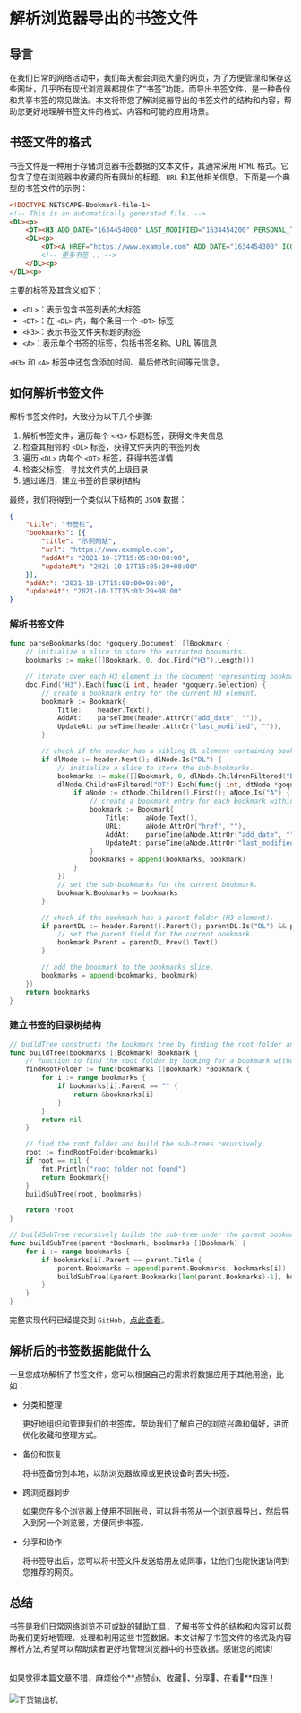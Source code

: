 # 解析浏览器导出的书签文件

## 导言

在我们日常的网络活动中，我们每天都会浏览大量的网页，为了方便管理和保存这些网址，几乎所有现代浏览器都提供了“书签”功能。而导出书签文件，是一种备份和共享书签的常见做法。本文将带您了解浏览器导出的书签文件的结构和内容，帮助您更好地理解书签文件的格式、内容和可能的应用场景。

## 书签文件的格式

书签文件是一种用于存储浏览器书签数据的文本文件，其通常采用 `HTML` 格式。它包含了您在浏览器中收藏的所有网址的标题、`URL` 和其他相关信息。下面是一个典型的书签文件的示例：

```html
<!DOCTYPE NETSCAPE-Bookmark-file-1>
<!-- This is an automatically generated file. -->
<DL><p>
    <DT><H3 ADD_DATE="1634454000" LAST_MODIFIED="1634454200" PERSONAL_TOOLBAR_FOLDER="true">书签栏</H3>
    <DL><p>
        <DT><A HREF="https://www.example.com" ADD_DATE="1634454300" ICON="data:image/png;base64,..." LAST_MODIFIED="1634454320">示例网站</A>
        <!-- 更多书签... -->
    </DL><p>
</DL><p>
```

主要的标签及其含义如下：

- `<DL>`：表示包含书签列表的大标签
- `<DT>`：在 `<DL>` 内，每个条目一个 `<DT>` 标签
- `<H3>`：表示书签文件夹标题的标签
- `<A>`：表示单个书签的标签，包括书签名称、URL 等信息

`<H3>` 和 `<A>` 标签中还包含添加时间、最后修改时间等元信息。

## 如何解析书签文件

解析书签文件时，大致分为以下几个步骤:

1. 解析书签文件，遍历每个 `<H3>` 标题标签，获得文件夹信息
2. 检查其相邻的 `<DL>` 标签，获得文件夹内的书签列表
3. 遍历 `<DL>` 内每个 `<DT>` 标签，获得书签详情
4. 检查父标签，寻找文件夹的上级目录
5. 通过递归，建立书签的目录树结构

最终，我们将得到一个类似以下结构的 `JSON` 数据：

```json
{
	"title": "书签栏",
	"bookmarks": [{
		"title": "示例网站",
		"url": "https://www.example.com",
		"addAt": "2021-10-17T15:05:00+08:00",
		"updateAt": "2021-10-17T15:05:20+08:00"
	}],
	"addAt": "2021-10-17T15:00:00+08:00",
	"updateAt": "2021-10-17T15:03:20+08:00"
}
```

### 解析书签文件

```go
func parseBookmarks(doc *goquery.Document) []Bookmark {
	// initialize a slice to store the extracted bookmarks.
	bookmarks := make([]Bookmark, 0, doc.Find("H3").Length())

	// iterate over each H3 element in the document representing bookmark titles.
	doc.Find("H3").Each(func(i int, header *goquery.Selection) {
		// create a bookmark entry for the current H3 element.
		bookmark := Bookmark{
			Title:    header.Text(),
			AddAt:    parseTime(header.AttrOr("add_date", "")),
			UpdateAt: parseTime(header.AttrOr("last_modified", "")),
		}

		// check if the header has a sibling DL element containing bookmarks.
		if dlNode := header.Next(); dlNode.Is("DL") {
			// initialize a slice to store the sub-bookmarks.
			bookmarks := make([]Bookmark, 0, dlNode.ChildrenFiltered("DT").Length())
			dlNode.ChildrenFiltered("DT").Each(func(j int, dtNode *goquery.Selection) {
				if aNode := dtNode.Children().First(); aNode.Is("A") {
					// create a bookmark entry for each bookmark within the DL element.
					bookmark := Bookmark{
						Title:    aNode.Text(),
						URL:      aNode.AttrOr("href", ""),
						AddAt:    parseTime(aNode.AttrOr("add_date", "")),
						UpdateAt: parseTime(aNode.AttrOr("last_modified", "")),
					}
					bookmarks = append(bookmarks, bookmark)
				}
			})
			// set the sub-bookmarks for the current bookmark.
			bookmark.Bookmarks = bookmarks
		}

		// check if the bookmark has a parent folder (H3 element).
		if parentDL := header.Parent().Parent(); parentDL.Is("DL") && parentDL.Prev().Is("H3") {
			// set the parent field for the current bookmark.
			bookmark.Parent = parentDL.Prev().Text()
		}

		// add the bookmark to the bookmarks slice.
		bookmarks = append(bookmarks, bookmark)
	})
	return bookmarks
}
```

### 建立书签的目录树结构

```go
// buildTree constructs the bookmark tree by finding the root folder and building the sub-trees.
func buildTree(bookmarks []Bookmark) Bookmark {
	// function to find the root folder by looking for a bookmark without a parent.
	findRootFolder := func(bookmarks []Bookmark) *Bookmark {
		for i := range bookmarks {
			if bookmarks[i].Parent == "" {
				return &bookmarks[i]
			}
		}
		return nil
	}

	// find the root folder and build the sub-trees recursively.
	root := findRootFolder(bookmarks)
	if root == nil {
		fmt.Println("root folder not found")
		return Bookmark{}
	}
	buildSubTree(root, bookmarks)

	return *root
}

// buildSubTree recursively builds the sub-tree under the parent bookmark.
func buildSubTree(parent *Bookmark, bookmarks []Bookmark) {
	for i := range bookmarks {
		if bookmarks[i].Parent == parent.Title {
			parent.Bookmarks = append(parent.Bookmarks, bookmarks[i])
			buildSubTree(&parent.Bookmarks[len(parent.Bookmarks)-1], bookmarks)
		}
	}
}
```

完整实现代码已经提交到 `GitHub`，[点此查看](https://github.com/2hangpeng/parse-bookmarks/blob/main/parse-bookmarks.go)。

## 解析后的书签数据能做什么

一旦您成功解析了书签文件，您可以根据自己的需求将数据应用于其他用途，比如：

- 分类和整理

   更好地组织和管理我们的书签库，帮助我们了解自己的浏览兴趣和偏好，进而优化收藏和整理方式。

- 备份和恢复

   将书签备份到本地，以防浏览器故障或更换设备时丢失书签。

- 跨浏览器同步

   如果您在多个浏览器上使用不同账号，可以将书签从一个浏览器导出，然后导入到另一个浏览器，方便同步书签。

- 分享和协作

   将书签导出后，您可以将书签文件发送给朋友或同事，让他们也能快速访问到您推荐的网页。

## 总结

书签是我们日常网络浏览不可或缺的辅助工具，了解书签文件的结构和内容可以帮助我们更好地管理、处理和利用这些书签数据。本文讲解了书签文件的格式及内容解析方法,希望可以帮助读者更好地管理浏览器中的书签数据。感谢您的阅读!

######

如果觉得本篇文章不错，麻烦给个**点赞👍、收藏🌟、分享👊、在看👀**四连！

![干货输出机](https://img.zhangpeng.site/wechat/qrcode.jpg)
